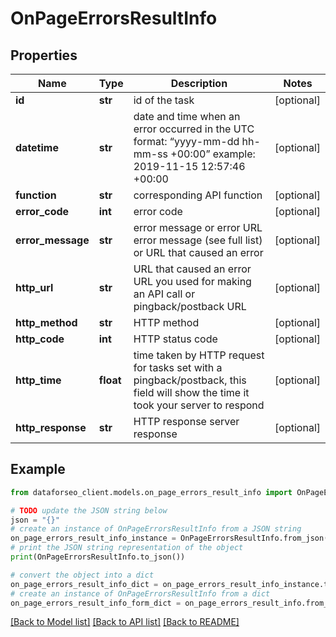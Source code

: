 # OnPageErrorsResultInfo


## Properties

Name | Type | Description | Notes
------------ | ------------- | ------------- | -------------
**id** | **str** | id of the task | [optional] 
**datetime** | **str** | date and time when an error occurred in the UTC format: “yyyy-mm-dd hh-mm-ss +00:00” example: 2019-11-15 12:57:46 +00:00 | [optional] 
**function** | **str** | corresponding API function | [optional] 
**error_code** | **int** | error code | [optional] 
**error_message** | **str** | error message or error URL error message (see full list) or URL that caused an error | [optional] 
**http_url** | **str** | URL that caused an error URL you used for making an API call or pingback/postback URL | [optional] 
**http_method** | **str** | HTTP method | [optional] 
**http_code** | **int** | HTTP status code | [optional] 
**http_time** | **float** | time taken by HTTP request for tasks set with a pingback/postback, this field will show the time it took your server to respond | [optional] 
**http_response** | **str** | HTTP response server response | [optional] 

## Example

```python
from dataforseo_client.models.on_page_errors_result_info import OnPageErrorsResultInfo

# TODO update the JSON string below
json = "{}"
# create an instance of OnPageErrorsResultInfo from a JSON string
on_page_errors_result_info_instance = OnPageErrorsResultInfo.from_json(json)
# print the JSON string representation of the object
print(OnPageErrorsResultInfo.to_json())

# convert the object into a dict
on_page_errors_result_info_dict = on_page_errors_result_info_instance.to_dict()
# create an instance of OnPageErrorsResultInfo from a dict
on_page_errors_result_info_form_dict = on_page_errors_result_info.from_dict(on_page_errors_result_info_dict)
```
[[Back to Model list]](../README.md#documentation-for-models) [[Back to API list]](../README.md#documentation-for-api-endpoints) [[Back to README]](../README.md)


